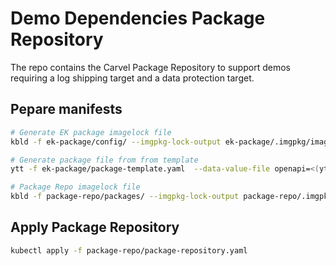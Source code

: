 # Demo Dependencies Package Repository

The repo contains the Carvel Package Repository to support demos requiring a log shipping target and a data protection target.

## Pepare manifests

```bash
# Generate EK package imagelock file
kbld -f ek-package/config/ --imgpkg-lock-output ek-package/.imgpkg/images.yaml

# Generate package file from from template
ytt -f ek-package/package-template.yaml  --data-value-file openapi=<(ytt -f ek-package/config/values-schema.yaml --data-values-schema-inspect -o openapi-v3) -v version="1.0.0" > package-repo/packages/ek.external.demo-dependencies.learn/1.0.0.yaml

# Package Repo imagelock file
kbld -f package-repo/packages/ --imgpkg-lock-output package-repo/.imgpkg/images.yaml
```

## Apply Package Repository

```bash
kubectl apply -f package-repo/package-repository.yaml
```
